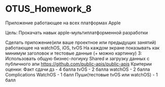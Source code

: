# OTUS_Homework_8

Приложение работающее на всех платформах Apple

Цель:
Прокачать навык apple-мультиплатформенной разработки

Сделать приложение(или ваше проектное или предыдущих занятий) работающее на watchOS, iOS, tvOS
На каждом экране показывать как минимум заголовок и тестовые данные (+ можно картинку) 3: Использовать общую бизнес-логиуку Shared и загрузку данных с публичного апи https://github.com/public-apis/public-apis
Критерии оценки:
Факт сдачи дз - 4 балла
tvOS - 2 балла
watchOS - 2 балла
Сomplications WatchOS - 1 балл
Пуши(тестовые tvOS или watchOS) - 1 балл
